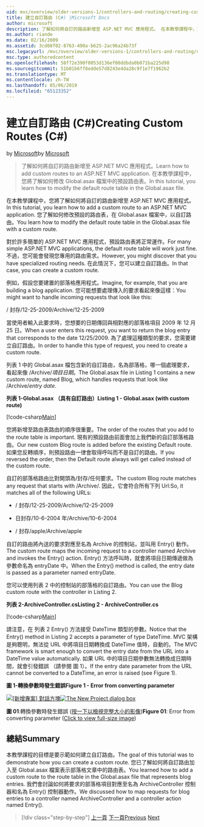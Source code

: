 ```yaml
---
uid: mvc/overview/older-versions-1/controllers-and-routing/creating-custom-routes-cs
title: 建立自訂路由 (C#) |Microsoft Docs
author: microsoft
description: 了解如何將自訂的路由新增至 ASP.NET MVC 應用程式。 在本教學課程中，您將了解如何修改 Global.asax 檔案中的預設路由表。
ms.author: riande
ms.date: 02/16/2009
ms.assetid: 3cd08f02-8763-490a-b625-2ac96a24b73f
msc.legacyurl: /mvc/overview/older-versions-1/controllers-and-routing/creating-custom-routes-cs
msc.type: authoredcontent
ms.openlocfilehash: 58f72e390f0053d136ef00ddbda0b071ba225d98
ms.sourcegitcommit: 51b01b6ff8edde57d8243e4da28c9f1e7f1962b2
ms.translationtype: MT
ms.contentlocale: zh-TW
ms.lasthandoff: 05/06/2019
ms.locfileid: "65123352"
---
```

# <a name="creating-custom-routes-c"></a><span data-ttu-id="b43fa-104">建立自訂路由 (C#)</span><span class="sxs-lookup"><span data-stu-id="b43fa-104">Creating Custom Routes (C#)</span></span>

<span data-ttu-id="b43fa-105">by [Microsoft](https://github.com/microsoft)</span><span class="sxs-lookup"><span data-stu-id="b43fa-105">by [Microsoft](https://github.com/microsoft)</span></span>

> <span data-ttu-id="b43fa-106">了解如何將自訂的路由新增至 ASP.NET MVC 應用程式。</span><span class="sxs-lookup"><span data-stu-id="b43fa-106">Learn how to add custom routes to an ASP.NET MVC application.</span></span> <span data-ttu-id="b43fa-107">在本教學課程中，您將了解如何修改 Global.asax 檔案中的預設路由表。</span><span class="sxs-lookup"><span data-stu-id="b43fa-107">In this tutorial, you learn how to modify the default route table in the Global.asax file.</span></span>

<span data-ttu-id="b43fa-108">在本教學課程中，您將了解如何將自訂的路由新增至 ASP.NET MVC 應用程式。</span><span class="sxs-lookup"><span data-stu-id="b43fa-108">In this tutorial, you learn how to add a custom route to an ASP.NET MVC application.</span></span> <span data-ttu-id="b43fa-109">您了解如何修改預設的路由表，在 Global.asax 檔案中，以自訂路由。</span><span class="sxs-lookup"><span data-stu-id="b43fa-109">You learn how to modify the default route table in the Global.asax file with a custom route.</span></span>

<span data-ttu-id="b43fa-110">對於許多簡單的 ASP.NET MVC 應用程式，預設路由表將正常運作。</span><span class="sxs-lookup"><span data-stu-id="b43fa-110">For many simple ASP.NET MVC applications, the default route table will work just fine.</span></span> <span data-ttu-id="b43fa-111">不過，您可能會發現您專用的路由需求。</span><span class="sxs-lookup"><span data-stu-id="b43fa-111">However, you might discover that you have specialized routing needs.</span></span> <span data-ttu-id="b43fa-112">在此情況下，您可以建立自訂路由。</span><span class="sxs-lookup"><span data-stu-id="b43fa-112">In that case, you can create a custom route.</span></span>

<span data-ttu-id="b43fa-113">例如，假設您要建置的部落格應用程式。</span><span class="sxs-lookup"><span data-stu-id="b43fa-113">Imagine, for example, that you are building a blog application.</span></span> <span data-ttu-id="b43fa-114">您可能想要處理傳入的要求看起來像這樣：</span><span class="sxs-lookup"><span data-stu-id="b43fa-114">You might want to handle incoming requests that look like this:</span></span>

<span data-ttu-id="b43fa-115">/ 封存/12-25-2009</span><span class="sxs-lookup"><span data-stu-id="b43fa-115">/Archive/12-25-2009</span></span>

<span data-ttu-id="b43fa-116">當使用者輸入此要求時，您想要的日期傳回與相對應的部落格項目 2009 年 12 月 25 日。</span><span class="sxs-lookup"><span data-stu-id="b43fa-116">When a user enters this request, you want to return the blog entry that corresponds to the date 12/25/2009.</span></span> <span data-ttu-id="b43fa-117">為了處理這種類型的要求，您需要建立自訂路由。</span><span class="sxs-lookup"><span data-stu-id="b43fa-117">In order to handle this type of request, you need to create a custom route.</span></span>

<span data-ttu-id="b43fa-118">列表 1 中的 Global.asax 檔包含新的自訂路由，名為部落格，哪一個處理要求，看起來像 /Archive/*項目日期*。</span><span class="sxs-lookup"><span data-stu-id="b43fa-118">The Global.asax file in Listing 1 contains a new custom route, named Blog, which handles requests that look like /Archive/*entry date*.</span></span>

<span data-ttu-id="b43fa-119">**列表 1-Global.asax （具有自訂路由）**</span><span class="sxs-lookup"><span data-stu-id="b43fa-119">**Listing 1 - Global.asax (with custom route)**</span></span>

[!code-csharp[Main](creating-custom-routes-cs/samples/sample1.cs)]

<span data-ttu-id="b43fa-120">您將新增至路由表路由的順序很重要。</span><span class="sxs-lookup"><span data-stu-id="b43fa-120">The order of the routes that you add to the route table is important.</span></span> <span data-ttu-id="b43fa-121">現有的預設路由前面會加上我們新的自訂部落格路由。</span><span class="sxs-lookup"><span data-stu-id="b43fa-121">Our new custom Blog route is added before the existing Default route.</span></span> <span data-ttu-id="b43fa-122">如果您反轉順序，則預設路由一律會取得呼叫而不是自訂的路由。</span><span class="sxs-lookup"><span data-stu-id="b43fa-122">If you reversed the order, then the Default route always will get called instead of the custom route.</span></span>

<span data-ttu-id="b43fa-123">自訂的部落格路由比對開頭為/封存/任何要求。</span><span class="sxs-lookup"><span data-stu-id="b43fa-123">The custom Blog route matches any request that starts with /Archive/.</span></span> <span data-ttu-id="b43fa-124">因此，它會符合所有下列 Url:</span><span class="sxs-lookup"><span data-stu-id="b43fa-124">So, it matches all of the following URLs:</span></span>

- <span data-ttu-id="b43fa-125">/ 封存/12-25-2009</span><span class="sxs-lookup"><span data-stu-id="b43fa-125">/Archive/12-25-2009</span></span>

- <span data-ttu-id="b43fa-126">日封存/10-6-2004 年</span><span class="sxs-lookup"><span data-stu-id="b43fa-126">/Archive/10-6-2004</span></span>

- <span data-ttu-id="b43fa-127">/ 封存/apple</span><span class="sxs-lookup"><span data-stu-id="b43fa-127">/Archive/apple</span></span>

<span data-ttu-id="b43fa-128">自訂的路由將內送的要求對應至名為 Archive 的控制站，並叫用 Entry() 動作。</span><span class="sxs-lookup"><span data-stu-id="b43fa-128">The custom route maps the incoming request to a controller named Archive and invokes the Entry() action.</span></span> <span data-ttu-id="b43fa-129">Entry() 方法呼叫時，就會將項目日期傳遞做為參數命名為 entryDate 中。</span><span class="sxs-lookup"><span data-stu-id="b43fa-129">When the Entry() method is called, the entry date is passed as a parameter named entryDate.</span></span>

<span data-ttu-id="b43fa-130">您可以使用列表 2 中的控制站的部落格的自訂路由。</span><span class="sxs-lookup"><span data-stu-id="b43fa-130">You can use the Blog custom route with the controller in Listing 2.</span></span>

<span data-ttu-id="b43fa-131">**列表 2-ArchiveController.cs**</span><span class="sxs-lookup"><span data-stu-id="b43fa-131">**Listing 2 - ArchiveController.cs**</span></span>

[!code-csharp[Main](creating-custom-routes-cs/samples/sample2.cs)]

<span data-ttu-id="b43fa-132">請注意，在 列表 2 Entry() 方法接受 DateTime 類型的參數。</span><span class="sxs-lookup"><span data-stu-id="b43fa-132">Notice that the Entry() method in Listing 2 accepts a parameter of type DateTime.</span></span> <span data-ttu-id="b43fa-133">MVC 架構是夠聰明，無法從 URL 中將項目日期轉換成 DateTime 值時，自動的。</span><span class="sxs-lookup"><span data-stu-id="b43fa-133">The MVC framework is smart enough to convert the entry date from the URL into a DateTime value automatically.</span></span> <span data-ttu-id="b43fa-134">如果 URL 中的項目日期參數無法轉換成日期時間，就會引發錯誤 （請參閱 圖 1）。</span><span class="sxs-lookup"><span data-stu-id="b43fa-134">If the entry date parameter from the URL cannot be converted to a DateTime, an error is raised (see Figure 1).</span></span>

<span data-ttu-id="b43fa-135">**圖 1-轉換參數時發生錯誤**</span><span class="sxs-lookup"><span data-stu-id="b43fa-135">**Figure 1 - Error from converting parameter**</span></span>

<span data-ttu-id="b43fa-136">[![[新增專案] 對話方塊](creating-custom-routes-cs/_static/image1.jpg)](creating-custom-routes-cs/_static/image1.png)</span><span class="sxs-lookup"><span data-stu-id="b43fa-136">[![The New Project dialog box](creating-custom-routes-cs/_static/image1.jpg)](creating-custom-routes-cs/_static/image1.png)</span></span>

<span data-ttu-id="b43fa-137">**圖 01**:轉換參數時發生錯誤 ([按一下以檢視完整大小的影像](creating-custom-routes-cs/_static/image2.png))</span><span class="sxs-lookup"><span data-stu-id="b43fa-137">**Figure 01**: Error from converting parameter ([Click to view full-size image](creating-custom-routes-cs/_static/image2.png))</span></span>

## <a name="summary"></a><span data-ttu-id="b43fa-138">總結</span><span class="sxs-lookup"><span data-stu-id="b43fa-138">Summary</span></span>

<span data-ttu-id="b43fa-139">本教學課程的目標是要示範如何建立自訂路由。</span><span class="sxs-lookup"><span data-stu-id="b43fa-139">The goal of this tutorial was to demonstrate how you can create a custom route.</span></span> <span data-ttu-id="b43fa-140">您已了解如何將自訂路由加入至 Global.asax 檔案表示部落格文章中的路由表。</span><span class="sxs-lookup"><span data-stu-id="b43fa-140">You learned how to add a custom route to the route table in the Global.asax file that represents blog entries.</span></span> <span data-ttu-id="b43fa-141">我們會討論如何將要求的部落格項目對應至名為 ArchiveController 控制器和名為 Entry() 控制器動作。</span><span class="sxs-lookup"><span data-stu-id="b43fa-141">We discussed how to map requests for blog entries to a controller named ArchiveController and a controller action named Entry().</span></span>

> [!div class="step-by-step"]
> <span data-ttu-id="b43fa-142">[上一頁](aspnet-mvc-controllers-overview-cs.md)
> [下一頁](creating-a-route-constraint-cs.md)</span><span class="sxs-lookup"><span data-stu-id="b43fa-142">[Previous](aspnet-mvc-controllers-overview-cs.md)
[Next](creating-a-route-constraint-cs.md)</span></span>
